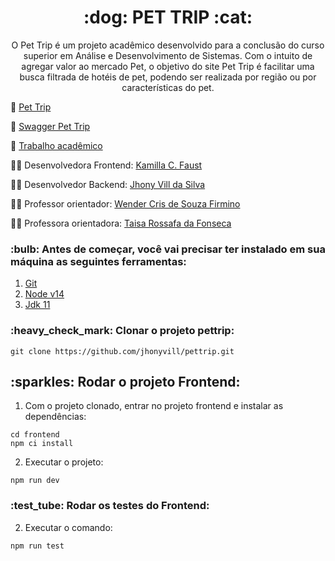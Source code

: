 <h1 align="center">:dog: PET TRIP :cat: </h1>

<p align="center">O Pet Trip é um projeto acadêmico desenvolvido para a conclusão do curso superior em Análise e Desenvolvimento de Sistemas.
Com o intuito de agregar valor ao mercado Pet, o objetivo do site Pet Trip é facilitar uma busca filtrada de hotéis de pet, podendo ser realizada por região ou por características do pet.</p>

:rocket: [Pet Trip](https://pettrip-tcs.netlify.app/)

:rocket: [Swagger Pet Trip](https://pettrip-tcs.herokuapp.com/swagger-ui/index.html#/)

:memo: [Trabalho acadêmico](https://github.com/jhonyvill/tcs_pettrip_escrito/blob/main/TCS%20-%20Trabalho%20de%20Conclus%C3%A3o%20de%20Semestre%20-%20Senac%20-%20Jhony%20Vill%20da%20Silva%20e%20Kamilla%20Cionete%20Faust..pdf)

:technologist: Desenvolvedora Frontend: [Kamilla C. Faust](https://github.com/kamillafaust)

:man_technologist: Desenvolvedor Backend: [Jhony Vill da Silva](https://github.com/jhonyvill)
 
:man_teacher: Professor orientador: [Wender Cris de Souza Firmino](https://www.linkedin.com/in/wendersf/)

:teacher: Professora orientadora: [Taisa Rossafa da Fonseca](https://www.linkedin.com/in/taisa-rossafa-da-fonseca-5b16272a/)


<h3> :bulb: Antes de começar, você vai precisar ter instalado em sua máquina as seguintes ferramentas: </h3>

  1. [Git](https://git-scm.com/downloads)
  2. [Node v14](https://www.npmjs.com/package/node/v/14.19.3)
  3. [Jdk 11](https://www.oracle.com/br/java/technologies/javase/jdk11-archive-downloads.html)
  
<h3> :heavy_check_mark: Clonar o projeto pettrip:</h3>

    git clone https://github.com/jhonyvill/pettrip.git

<h2> :sparkles: Rodar o projeto Frontend:</h2>

  1. Com o projeto clonado, entrar no projeto frontend e instalar as dependências:
  
   ```
   cd frontend
   npm ci install
   ```
   
  2. Executar o projeto:
    
   ```
   npm run dev
   ```
<h3> :test_tube:  Rodar os testes do Frontend:</h3>

  2. Executar o comando:
    
   ```
   npm run test
   ```


